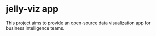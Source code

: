 # jelly-viz app

This project aims to provide an open-source
data visualization app for business intelligence
teams.


